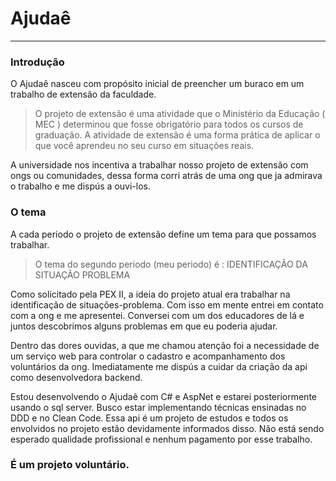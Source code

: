 # Ajudaê

---
### Introdução

O Ajudaê nasceu com propósito inicial de preencher um buraco em um trabalho
de extensão da faculdade.

> O projeto de extensão é uma atividade que o Ministério
da Educação ( MEC ) determinou que fosse obrigatório para todos os cursos de 
graduação. A atividade de extensão é uma forma prática de aplicar o que você
aprendeu no seu curso em situações reais. 

A universidade nos incentiva a trabalhar nosso projeto de extensão com ongs ou comunidades,
dessa forma corri atrás de uma ong que ja admirava o trabalho e me dispús a ouvi-los.

### O tema

A cada periodo o projeto de extensão define um tema para que possamos trabalhar.

> O tema do segundo periodo (meu periodo) é : IDENTIFICAÇÃO DA SITUAÇÃO PROBLEMA

Como solicitado pela PEX II, a ideia do projeto atual era trabalhar na identificação
de situações-problema. Com isso em mente entrei em contato com a ong e me apresentei.
Conversei com um dos educadores de lá e juntos descobrimos alguns problemas em que 
eu poderia ajudar. 

Dentro das dores ouvidas, a que me chamou atenção foi a necessidade de um serviço web
para controlar o cadastro e acompanhamento dos voluntários da ong.  Imediatamente me
dispús a cuidar da criação da api como desenvolvedora backend.

Estou desenvolvendo o Ajudaê com C# e AspNet e estarei posteriormente usando o sql server. 
Busco estar implementando técnicas ensinadas no DDD e no Clean Code. Essa api é um projeto
de estudos e todos os envolvidos no projeto estão devidamente informados disso. Não está 
sendo esperado qualidade profissional e nenhum pagamento por esse trabalho. 

### É um projeto voluntário.
